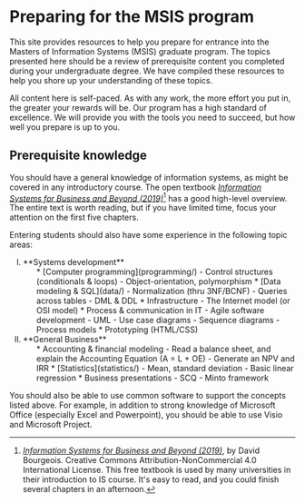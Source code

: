 # Preparing for the MSIS program

This site provides resources to help you prepare for entrance into the Masters of Information Systems (MSIS) graduate program. The topics presented here should be a review of prerequisite content you completed during your undergraduate degree. We have compiled these resources to help you shore up your understanding of these topics.

All content here is self-paced. As with any work, the more effort you put in, the greater your rewards will be. Our program has a high standard of excellence. We will provide you with the tools you need to succeed, but how well you prepare is up to you.

## Prerequisite knowledge

You should have a general knowledge of information systems, as might be covered in any introductory course. The open textbook [_Information Systems for Business and Beyond (2019)_][open-is-text][^open-txt-fn] has a good high-level overview. The entire text is worth reading, but if you have limited time, focus your attention on the first five chapters.

[open-is-text]:https://opentextbook.site/informationsystems2019/
[^open-txt-fn]: [_Information Systems for Business and Beyond (2019)_][open-is-text], by David Bourgeois. Creative Commons Attribution-NonCommercial 4.0 International License. This free textbook is used by many universities in their introduction to IS course. It's easy to read, and you could finish several chapters in an afternoon.

Entering students should also have some experience in the following topic areas:

<ol style="list-style-type: upper-roman;" markdown="1">
<li>**Systems development**<ul>
  * [Computer programming](programming/)
      - Control structures (conditionals & loops)
      - Object-orientation, polymorphism
  * [Data modeling & SQL](data/)
      - Normalization (thru 3NF/BCNF)
      - Queries across tables
      - DML & DDL
  * Infrastructure
      - The Internet model (or OSI model)
  * Process & communication in IT
      - Agile software development
      - UML
      - Use case diagrams
      - Sequence diagrams
      - Process models
  * Prototyping (HTML/CSS)
</ul></li>
<li>**General Business**<ul>
* Accounting & financial modeling
    - Read a balance sheet, and explain the Accounting Equation (A = L + OE)
    - Generate an NPV and IRR
* [Statistics](statistics/)
    - Mean, standard deviation
    - Basic linear regression
* Business presentations
    - SCQ
    - Minto framework
</ul></li></ol>

You should also be able to use common software to support the concepts listed above. For example, in addition to strong knowledge of Microsoft Office (especially Excel and Powerpoint), you should be able to use Visio and Microsoft Project.

